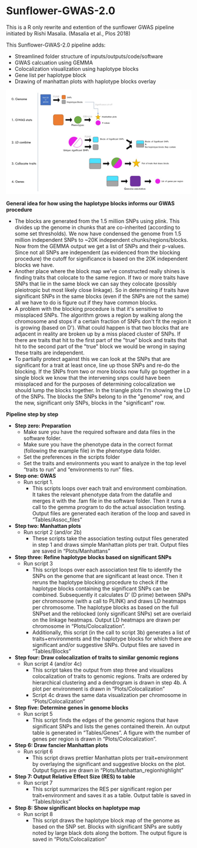 # Sunflower-GWAS-2.0

This is a R only rewrite and extention of the sunflower GWAS pipeline initiated by Rishi Masalia. (Masalia et al., Plos 2018)

This Sunflower-GWAS-2.0 pipeline adds:
- Streamlined folder structure of inputs/outputs/code/software
- GWAS calcuation using GEMMA
- Colocalization visualization using haplotype blocks
- Gene list per haplotype block
- Drawing of manhattan plots with haplotype blocks overlay

![picture](Overview.jpg)




**General idea for how using the haplotype blocks informs our GWAS procedure**
- The blocks are generated from the 1.5 million SNPs using plink. This divides up the genome in chunks that are co-inherited (according to some set thresholds). We now have condensed the genome from 1.5 million independent SNPs to ~20K independent chunks/regions/blocks. Now from the GEMMA output we get a list of SNPs and their p-values. Since not all SNPs are independent (as evidenced from the blocking procedure) the cutoff for significance is based on the 20K independent blocks we have.
- Another place where the block map we've constructed really shines is finding traits that colocate to the same region. If two or more traits have SNPs that lie in the same block we can say they colocate (possibly pleiotropic but most likely close linkage). So in determining if traits have significant SNPs in the same blocks (even if the SNPs are not the same) all we have to do is figure out if they have common blocks.
- A problem with the blocking procedure is that it's sensitive to missplaced SNPs. The algorithm grows a region by walking along the chromosome and stops if a certain fraction of SNPs don't fit the region it is growing (based on D'). What could happen is that two blocks that are adjacent in reality are broken up by a miss placed cluster of SNPs. If there are traits that hit to the first part of the "true" block and traits that hit to the second part of the "true" block we would be wrong in saying these traits are independent.
- To partially protect against this we can look at the SNPs that are significant for a trait at least once, line up those SNPs and re-do the blocking. If the SNPs from two or more blocks now fully go together in a single block we know that the intervening snps could have been missplaced and for the purposes of determining colocalization we should lump the blocks together.
In the triangle plots I'm showing the LD of the SNPs. The blocks the SNPs belong to in the "genome" row, and the new, significant only SNPs, blocks in the "significant" row. 

**Pipeline step by step**
* **Step zero: Preparation**
  * Make sure you have the required software and data files in the software folder.
  * Make sure you have the phenotype data in the correct format (following the example file) in the phenotype data folder.
  * Set the preferences in the scripts folder
  * Set the traits and environments you want to analyze in the top level “traits to run” and “environments to run” files.
* **Step one: GWAS**
  * Run script 1.
    * This scripts loops over each trait and environment combination. It takes the relevant phenotype data from the datafile and merges it with the .fam file in the software folder. Then it runs a call to the gemma program to do the actual association testing. Output files are generated each iteration of the loop and saved in “Tables/Assoc_files”
* **Step two: Manhattan plots**
   * Run script 2 (and/or 2b)
      * These scripts take the association testing output files generated in step 1 and draws simple Manhattan plots per trait. Output files are saved in “Plots/Manhattans”
* **Step three: Refine haplotype blocks based on significant SNPs**
  * Run script 3
    * This script loops over each association test file to identify the SNPs on the genome that are significant at least once. Then it reruns the haplotype blocking procedure to check if the haplotype blocks containing the significant SNPs can be combined. Subsequently it calculates D’ (D prime) between SNPs per chromosome (with a call to PLINK) and draws LD heatmaps per chromosome. The haplotype blocks as based on the full SNPset and the reblocked (only significant SNPs) set are overlaid on the linkage heatmaps. Output LD heatmaps are drawn per chromosome in “Plots/Colocalization”.
    * Additionally, this script (in the call to script 3b) generates a list of traits+environments and the haplotype blocks for which there are significant and/or suggestive SNPs. Output files are saved in “Tables/Blocks”
* **Step four: Draw colocalization of traits to similar genomic regions**
    * Run script 4 (and/or 4c)
      * This script takes the output from step three and visualizes colocalization of traits to genomic regions. Traits are ordered by hierarchical clustering and a dendrogram is drawn in step 4b. A plot per environment is drawn in “Plots/Colocalization”
      * Script 4c draws the same data visualization per chromosome in “Plots/Colocalization”
* **Step five: Determine genes in genome blocks**
  * Run script 5
    * This script finds the edges of the genomic regions that have significant SNPs and lists the genes contained therein. An output table is generated in “Tables/Genes”. A figure with the number of genes per region is drawn in “Plots/Colocalization”.
* **Step 6: Draw fancier Manhattan plots**
  * Run script 6
    * This script draws prettier Manhattan plots per trait+environment by overlaying the significant and suggestive blocks on the plot. Output figures are drawn in “Plots/Manhattan_regionhighlight”
* **Step 7: Output Relative Effect Size (RES) to table**
  * Run script 7
    * This script summarizes the RES per significant region per trait+environment and saves it as a table. Output table is saved in “Tables/blocks”
* **Step 8: Show significant blocks on haplotype map**
   * Run script 8
      * This script draws the haplotype block map of the genome as based on the SNP set. Blocks with significant SNPs are subtly noted by large black dots along the bottom. The output figure is saved in “Plots/Colocalization”

